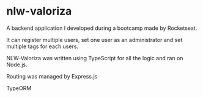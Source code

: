 # nlw-valoriza
A backend application I developed during a bootcamp made by Rocketseat.

It can register multiple users, set one user as an administrator and set multiple tags for each users.

NLW-Valoriza was written using TypeScript for all the logic and ran on Node.js.

Routing was managed by Express.js

TypeORM
